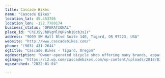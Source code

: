 ```yaml
---
title: Cascade Bikes
name: "Cascade Bikes"
location_lat: 45.453706
location_lon: -122.7780174
business_status: "OPERATIONAL"
place_id: "ChIJ5yJhDVgMlVQR7nh10cb3sIY"
address: "9009 SW Hall Blvd Suite 140, Tigard, OR 97223, USA"
website: "http://www.cascadebikes.com/"
phone: "(503) 431-2644"
ogtitle: "Cascade Bikes - Tigard, Oregon"
ogdescription: "Owner-operated bicycle shop offering many brands, apparel, gear, accessories parts and repairs. Cascade Bikes specializes in mountain bikes, hybrid bikes, gravel bikes, kid bikes, electric bikes and more."
ogimage: "https://i2.wp.com/cascadebikes.com/wp-content/uploads/2018/03/CascadeBikes-OG.jpg?fit=1200%2C630&ssl=1"
ogsearched: "2022-01-04"

---
```

